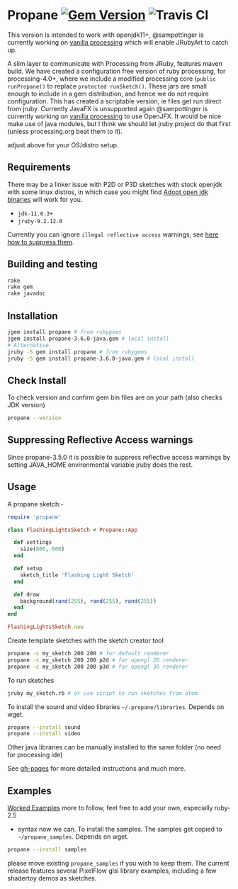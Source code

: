 # Propane [![Gem Version](https://badge.fury.io/rb/propane.svg)](https://badge.fury.io/rb/propane) ![Travis CI](https://travis-ci.org/ruby-processing/propane.svg)

This version is intended to work with openjdk11+, @sampottinger is currently working on [vanilla processing][vanilla] which will enable JRubyArt to catch up.

A slim layer to communicate with Processing from JRuby, features maven build. We have created a configuration free version of ruby processing, for processing-4.0+, where we include a modified processing core (`public runPropane()` to replace `protected runSketch()`. These jars are small enough to include in a gem distribution, and hence we do not require configuration. This has created a scriptable version, ie files get run direct from jruby. Currently JavaFX is unsupported again @sampottinger is currently working on [vanilla processing][vanilla] to use OpenJFX. It would be nice make use of java modules, but I think we should let jruby project do that first (unless processing.org beat them to it).

adjust above for your OS/distro setup.

## Requirements

There may be a linker issue with P2D or P3D sketches with stock openjdk with some linux distros, in which case you might find [Adopt open jdk binaries][adopt] will work for you.

- `jdk-11.0.3+`
- `jruby-9.2.12.0`

Currently you can ignore `illegal reflective access` warnings, see [here how to suppress them][warning].

## Building and testing

```bash
rake
rake gem
rake javadoc
```

## Installation

```bash
jgem install propane # from rubygems
jgem install propane-3.6.0-java.gem # local install
# Alternative
jruby -S gem install propane # from rubygems
jruby -S gem install propane-3.6.0-java.gem # local install
```

## Check Install
To check version and confirm gem bin files are on your path (also checks JDK version)

```bash
propane --version
```

## Suppressing Reflective Access warnings

Since propane-3.5.0 it is possible to suppress reflective access warnings by setting JAVA_HOME environmental variable jruby does the rest.

## Usage

A propane sketch:-

``` ruby
require 'propane'

class FlashingLightsSketch < Propane::App

  def settings
    size(800, 600)
  end

  def setup
    sketch_title 'Flashing Light Sketch'
  end

  def draw
    background(rand(255), rand(255), rand(255))
  end
end

FlashingLightsSketch.new
```

Create template sketches with the sketch creator tool

```bash
propane -c my_sketch 200 200 # for default renderer
propane -c my_sketch 200 200 p2d # for opengl 2D renderer
propane -c my_sketch 200 200 p3d # for opengl 3D renderer
```

To run sketches

```bash
jruby my_sketch.rb # or use script to run sketches from atom
```

To install the sound and video libraries `~/.propane/libraries`. Depends on wget.
```bash
propane --install sound
propane --install video
```

Other java libraries can be manually installed to the same folder (no need for processing ide)

See [gh-pages][gh-pages] for more detailed instructions and much more.

## Examples

[Worked Examples](https://github.com/ruby-processing/propane-examples) more to follow, feel free to add your own, especially ruby-2.5
+ syntax now we can. To install the samples.  The samples get copied to `~/propane_samples`. Depends on wget.
```bash
propane --install samples
```
 please move existing `propane_samples` if you wish to keep them. The current release features several PixelFlow glsl library examples, including a few shadertoy demos as sketches.

[adopt]: https://adoptopenjdk.net/
[building]:http://ruby-processing.github.io/building/building/
[gh-pages]:https://ruby-processing.github.io/propane/
[vanilla]:https://github.com/processing/processing/pull/5753
[warning]: https://monkstone.github.io/jruby_art/update/2019/09/10/Reflective_Access.html

